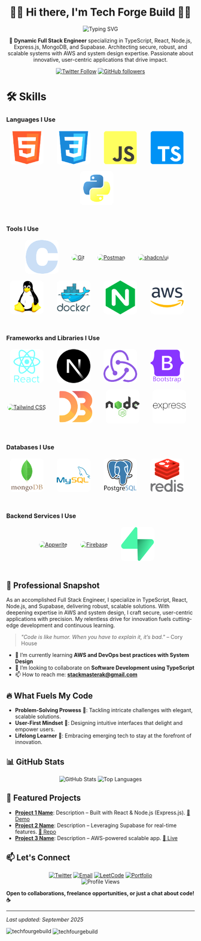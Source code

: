 <div align="center">

# 👨‍💻 Hi there, I'm Tech Forge Build 👨‍💻

<p>
  <img src="https://readme-typing-svg.herokuapp.com?font=Fira+Code&pause=1000&color=0EA5E9&center=true&vCenter=true&width=435&lines=Full+Stack+Engineer;Crafting+Scalable+Solutions;Building+the+Future+with+Code" alt="Typing SVG" />
</p>

🚀 **Dynamic Full Stack Engineer** specializing in TypeScript, React, Node.js, Express.js, MongoDB, and Supabase. Architecting secure, robust, and scalable systems with AWS and system design expertise. Passionate about innovative, user-centric applications that drive impact.

[![Twitter Follow](https://img.shields.io/twitter/follow/techforgebuild?label=Follow&style=social)](https://twitter.com/techforgebuild)
[![GitHub followers](https://img.shields.io/github/followers/TechFourgeBuild?label=followers&style=social)](https://github.com/TechFourgeBuild)

</div>

<h1>🛠️ Skills</h2>

### Languages I Use

<div align="center" style="margin-top: 20px; margin-bottom: 50px; display: flex; flex-wrap: wrap; justify-content: center; align-items: center; gap: 15px;">

<a href="https://developer.mozilla.org/en-US/docs/Web/HTML" target="_blank" rel="noreferrer">
  <img src="https://raw.githubusercontent.com/devicons/devicon/master/icons/html5/html5-original.svg" alt="HTML" width="90" height="90" style="transition: transform 0.2s; filter: brightness(1.2); border-radius: 10px; margin-right: 20px;" onmouseover="this.style.transform='scale(1.1)';" onmouseout="this.style.transform='scale(1)';"/>
</a>

<a href="https://developer.mozilla.org/en-US/docs/Web/CSS" target="_blank" rel="noreferrer">
  <img src="https://raw.githubusercontent.com/devicons/devicon/master/icons/css3/css3-original.svg" alt="CSS" width="90" height="90" style="transition: transform 0.2s; filter: brightness(1.2); border-radius: 10px; margin-right: 20px;" onmouseover="this.style.transform='scale(1.1)';" onmouseout="this.style.transform='scale(1)';"/>
</a>

<a href="https://developer.mozilla.org/en-US/docs/Web/JavaScript" target="_blank" rel="noreferrer">
  <img src="https://raw.githubusercontent.com/devicons/devicon/master/icons/javascript/javascript-original.svg" alt="JavaScript" width="90" height="90" style="transition: transform 0.2s; filter: brightness(1.2); border-radius: 10px; margin-right: 20px;" onmouseover="this.style.transform='scale(1.1)';" onmouseout="this.style.transform='scale(1)';"/>
</a>

<a href="https://www.typescriptlang.org/" target="_blank" rel="noreferrer">
  <img src="https://raw.githubusercontent.com/devicons/devicon/master/icons/typescript/typescript-original.svg" alt="TypeScript" width="90" height="90" style="transition: transform 0.2s; filter: brightness(1.2); border-radius: 10px; margin-right: 20px;" onmouseover="this.style.transform='scale(1.1)';" onmouseout="this.style.transform='scale(1)';"/>
</a>

<a href="https://www.python.org" target="_blank" rel="noreferrer">
  <img src="https://raw.githubusercontent.com/devicons/devicon/master/icons/python/python-original.svg" alt="Python" width="90" height="90" style="transition: transform 0.2s; filter: brightness(1.2); border-radius: 10px; margin-right: 20px;" onmouseover="this.style.transform='scale(1.1)';" onmouseout="this.style.transform='scale(1)';"/>
</a>

</div>

### Tools I Use

<div align="center" style="margin-top: 20px; margin-bottom: 50px; display: flex; flex-wrap: wrap; justify-content: center; align-items: center; gap: 15px;">

<a href="https://www.cprogramming.com/" target="_blank" rel="noreferrer">
  <img src="https://raw.githubusercontent.com/devicons/devicon/master/icons/c/c-original.svg" alt="C" width="90" height="90" style="transition: transform 0.2s; filter: brightness(1.2); border-radius: 10px; margin-right: 20px;" onmouseover="this.style.transform='scale(1.1)';" onmouseout="this.style.transform='scale(1)';"/>
</a>

<a href="https://git-scm.com/" target="_blank" rel="noreferrer">
  <img src="https://www.vectorlogo.zone/logos/git-scm/git-scm-icon.svg" alt="Git" width="90" height="90" style="transition: transform 0.2s; filter: brightness(1.2); border-radius: 10px; margin-right: 20px;" onmouseover="this.style.transform='scale(1.1)';" onmouseout="this.style.transform='scale(1)';"/>
</a>

<a href="https://postman.com" target="_blank" rel="noreferrer">
  <img src="https://www.vectorlogo.zone/logos/getpostman/getpostman-icon.svg" alt="Postman" width="90" height="90" style="transition: transform 0.2s; filter: brightness(1.2); border-radius: 10px; margin-right: 20px;" onmouseover="this.style.transform='scale(1.1)';" onmouseout="this.style.transform='scale(1)';"/>
</a>

<a href="https://ui.shadcn.com/" target="_blank" rel="noreferrer">
  <img src="https://cdn.simpleicons.org/shadcnui?viewbox=0%200%2024%2024" alt="shadcn/ui" width="90" height="90" style="transition: transform 0.2s; filter: brightness(1.2); border-radius: 10px; margin-right: 20px;" onmouseover="this.style.transform='scale(1.1)';" onmouseout="this.style.transform='scale(1)';"/>
</a>

<a href="https://www.linux.org/" target="_blank" rel="noreferrer">
  <img src="https://raw.githubusercontent.com/devicons/devicon/master/icons/linux/linux-original.svg" alt="Linux" width="90" height="90" style="transition: transform 0.2s; filter: brightness(1.2); border-radius: 10px; margin-right: 20px;" onmouseover="this.style.transform='scale(1.1)';" onmouseout="this.style.transform='scale(1)';"/>
</a>

<a href="https://www.docker.com/" target="_blank" rel="noreferrer">
  <img src="https://raw.githubusercontent.com/devicons/devicon/master/icons/docker/docker-original-wordmark.svg" alt="Docker" width="90" height="90" style="transition: transform 0.2s; filter: brightness(1.2); border-radius: 10px; margin-right: 20px;" onmouseover="this.style.transform='scale(1.1)';" onmouseout="this.style.transform='scale(1)';"/>
</a>

<a href="https://www.nginx.com" target="_blank" rel="noreferrer">
  <img src="https://raw.githubusercontent.com/devicons/devicon/master/icons/nginx/nginx-original.svg" alt="Nginx" width="90" height="90" style="transition: transform 0.2s; filter: brightness(1.2); border-radius: 10px; margin-right: 20px;" onmouseover="this.style.transform='scale(1.1)';" onmouseout="this.style.transform='scale(1)';"/>
</a>

<a href="https://aws.amazon.com" target="_blank" rel="noreferrer">
  <img src="https://raw.githubusercontent.com/devicons/devicon/master/icons/amazonwebservices/amazonwebservices-original-wordmark.svg" alt="AWS" width="90" height="90" style="transition: transform 0.2s; filter: brightness(1.2); border-radius: 10px; margin-right: 20px;" onmouseover="this.style.transform='scale(1.1)';" onmouseout="this.style.transform='scale(1)';"/>
</a>

</div>

### Frameworks and Libraries I Use

<div align="center" style="margin-top: 20px; margin-bottom: 50px; display: flex; flex-wrap: wrap; justify-content: center; align-items: center; gap: 15px;">

<a href="https://reactjs.org/" target="_blank" rel="noreferrer">
  <img src="https://raw.githubusercontent.com/devicons/devicon/master/icons/react/react-original-wordmark.svg" alt="React" width="90" height="90" style="transition: transform 0.2s; filter: brightness(1.2); border-radius: 10px; margin-right: 20px;" onmouseover="this.style.transform='scale(1.1)';" onmouseout="this.style.transform='scale(1)';"/>
</a>

<a href="https://nextjs.org/" target="_blank" rel="noreferrer">
  <img src="https://raw.githubusercontent.com/devicons/devicon/master/icons/nextjs/nextjs-original.svg" alt="Next.js" width="90" height="90" style="transition: transform 0.2s; filter: brightness(1.2); border-radius: 10px; margin-right: 20px;" onmouseover="this.style.transform='scale(1.1)';" onmouseout="this.style.transform='scale(1)';"/>
</a>

<a href="https://redux.js.org" target="_blank" rel="noreferrer">
  <img src="https://raw.githubusercontent.com/devicons/devicon/master/icons/redux/redux-original.svg" alt="Redux" width="90" height="90" style="transition: transform 0.2s; filter: brightness(1.2); border-radius: 10px; margin-right: 20px;" onmouseover="this.style.transform='scale(1.1)';" onmouseout="this.style.transform='scale(1)';"/>
</a>

<a href="https://getbootstrap.com" target="_blank" rel="noreferrer">
  <img src="https://raw.githubusercontent.com/devicons/devicon/master/icons/bootstrap/bootstrap-plain-wordmark.svg" alt="Bootstrap" width="90" height="90" style="transition: transform 0.2s; filter: brightness(1.2); border-radius: 10px; margin-right: 20px;" onmouseover="this.style.transform='scale(1.1)';" onmouseout="this.style.transform='scale(1)';"/>
</a>

<a href="https://tailwindcss.com/" target="_blank" rel="noreferrer">
  <img src="https://www.vectorlogo.zone/logos/tailwindcss/tailwindcss-icon.svg" alt="Tailwind CSS" width="90" height="90" style="transition: transform 0.2s; filter: brightness(1.2); border-radius: 10px; margin-right: 20px;" onmouseover="this.style.transform='scale(1.1)';" onmouseout="this.style.transform='scale(1)';"/>
</a>

<a href="https://d3js.org/" target="_blank" rel="noreferrer">
  <img src="https://raw.githubusercontent.com/devicons/devicon/master/icons/d3js/d3js-original.svg" alt="D3.js" width="90" height="90" style="transition: transform 0.2s; filter: brightness(1.2); border-radius: 10px; margin-right: 20px;" onmouseover="this.style.transform='scale(1.1)';" onmouseout="this.style.transform='scale(1)';"/>
</a>

<a href="https://nodejs.org" target="_blank" rel="noreferrer">
  <img src="https://raw.githubusercontent.com/devicons/devicon/master/icons/nodejs/nodejs-original-wordmark.svg" alt="Node.js" width="90" height="90" style="transition: transform 0.2s; filter: brightness(1.2); border-radius: 10px; margin-right: 20px;" onmouseover="this.style.transform='scale(1.1)';" onmouseout="this.style.transform='scale(1)';"/>
</a>

<a href="https://expressjs.com" target="_blank" rel="noreferrer">
  <img src="https://raw.githubusercontent.com/devicons/devicon/master/icons/express/express-original-wordmark.svg" alt="Express" width="90" height="90" style="transition: transform 0.2s; filter: brightness(1.2); border-radius: 10px; margin-right: 20px;" onmouseover="this.style.transform='scale(1.1)';" onmouseout="this.style.transform='scale(1)';"/>
</a>

</div>

### Databases I Use

<div align="center" style="margin-top: 20px; margin-bottom: 50px; display: flex; flex-wrap: wrap; justify-content: center; align-items: center; gap: 15px;">

<a href="https://www.mongodb.com/" target="_blank" rel="noreferrer">
  <img src="https://raw.githubusercontent.com/devicons/devicon/master/icons/mongodb/mongodb-original-wordmark.svg" alt="MongoDB" width="90" height="90" style="transition: transform 0.2s; filter: brightness(1.2); border-radius: 10px; margin-right: 20px;" onmouseover="this.style.transform='scale(1.1)';" onmouseout="this.style.transform='scale(1)';"/>
</a>

<a href="https://www.mysql.com/" target="_blank" rel="noreferrer">
  <img src="https://raw.githubusercontent.com/devicons/devicon/master/icons/mysql/mysql-original-wordmark.svg" alt="MySQL" width="90" height="90" style="transition: transform 0.2s; filter: brightness(1.2); border-radius: 10px; margin-right: 20px;" onmouseover="this.style.transform='scale(1.1)';" onmouseout="this.style.transform='scale(1)';"/>
</a>

<a href="https://www.postgresql.org" target="_blank" rel="noreferrer">
  <img src="https://raw.githubusercontent.com/devicons/devicon/master/icons/postgresql/postgresql-original-wordmark.svg" alt="PostgreSQL" width="90" height="90" style="transition: transform 0.2s; filter: brightness(1.2); border-radius: 10px; margin-right: 20px;" onmouseover="this.style.transform='scale(1.1)';" onmouseout="this.style.transform='scale(1)';"/>
</a>

<a href="https://redis.io" target="_blank" rel="noreferrer">
  <img src="https://raw.githubusercontent.com/devicons/devicon/master/icons/redis/redis-original-wordmark.svg" alt="Redis" width="90" height="90" style="transition: transform 0.2s; filter: brightness(1.2); border-radius: 10px; margin-right: 20px;" onmouseover="this.style.transform='scale(1.1)';" onmouseout="this.style.transform='scale(1)';"/>
</a>

</div>

### Backend Services I Use

<div align="center" style="margin-top: 20px; margin-bottom: 50px; display: flex; flex-wrap: wrap; justify-content: center; align-items: center; gap: 15px;">

<a href="https://appwrite.io" target="_blank" rel="noreferrer">
  <img src="https://www.vectorlogo.zone/logos/appwriteio/appwriteio-icon.svg" alt="Appwrite" width="90" height="90" style="transition: transform 0.2s; filter: brightness(1.2); border-radius: 10px; margin-right: 20px;" onmouseover="this.style.transform='scale(1.1)';" onmouseout="this.style.transform='scale(1)';"/>
</a>

<a href="https://firebase.google.com/" target="_blank" rel="noreferrer">
  <img src="https://www.vectorlogo.zone/logos/firebase/firebase-icon.svg" alt="Firebase" width="90" height="90" style="transition: transform 0.2s; filter: brightness(1.2); border-radius: 10px; margin-right: 20px;" onmouseover="this.style.transform='scale(1.1)';" onmouseout="this.style.transform='scale(1)';"/>
</a>

<a href="https://supabase.com/" target="_blank" rel="noreferrer">
  <img src="https://raw.githubusercontent.com/devicons/devicon/master/icons/supabase/supabase-original.svg" alt="Supabase" width="90" height="90" style="transition: transform 0.2s; filter: brightness(1.2); border-radius: 10px; margin-right: 20px;" onmouseover="this.style.transform='scale(1.1)';" onmouseout="this.style.transform='scale(1)';"/>
</a>

</div>

## 💼 Professional Snapshot

As an accomplished Full Stack Engineer, I specialize in TypeScript, React, Node.js, and Supabase, delivering robust, scalable solutions. With deepening expertise in AWS and system design, I craft secure, user-centric applications with precision. My relentless drive for innovation fuels cutting-edge development and continuous learning.

> *"Code is like humor. When you have to explain it, it’s bad."* – Cory House

- 🌱 I’m currently learning **AWS and DevOps best practices with System Design**
- 👯 I’m looking to collaborate on **Software Development using TypeScript**
- 📫 How to reach me: **stackmasterak@gmail.com**

## 🔥 What Fuels My Code

- **Problem-Solving Prowess** 🧠: Tackling intricate challenges with elegant, scalable solutions.
- **User-First Mindset** 👥: Designing intuitive interfaces that delight and empower users.
- **Lifelong Learner** 📖: Embracing emerging tech to stay at the forefront of innovation.

## 📊 GitHub Stats

<div align="center">
  <img src="https://github-readme-stats.vercel.app/api?username=TechFourgeBuild&show_icons=true&theme=radical&hide_border=true" alt="GitHub Stats" />
  <img src="https://github-readme-stats.vercel.app/api/top-langs?username=TechFourgeBuild&show_icons=true&locale=en&layout=compact&theme=radical&hide_border=true" alt="Top Languages" />
</div>

## 🚀 Featured Projects

- **[Project 1 Name](link)**: Description – Built with React & Node.js (Express.js). [🔗 Demo](link)
- **[Project 2 Name](link)**: Description – Leveraging Supabase for real-time features. [🔗 Repo](link)
- **[Project 3 Name](link)**: Description – AWS-powered scalable app. [🔗 Live](link)

## 📫 Let's Connect

<div align="center">
  <a href="https://twitter.com/techforgebuild"><img src="https://img.shields.io/badge/Twitter-1DA1F2?style=for-the-badge&logo=twitter&logoColor=white" alt="Twitter"></a>
  <a href="mailto:stackmasterak@gmail.com"><img src="https://img.shields.io/badge/Email-D14836?style=for-the-badge&logo=gmail&logoColor=white" alt="Email"></a>
  <a href="https://leetcode.com/techforgebuild"><img src="https://img.shields.io/badge/LeetCode-FFA116?style=for-the-badge&logo=leetcode&logoColor=white" alt="LeetCode"></a>
  <a href="https://portfolio-link.com"><img src="https://img.shields.io/badge/Portfolio-000?style=for-the-badge&logo=Behance&logoColor=white" alt="Portfolio"></a>
</div>

<div align="center">
  <img src="https://komarev.com/ghpvc/?username=TechFourgeBuild&style=flat-square&color=blue" alt="Profile Views" />
</div>

**Open to collaborations, freelance opportunities, or just a chat about code! ☕**

---
*Last updated: September 2025*

<p><img align="left" src="https://github-readme-stats.vercel.app/api/top-langs?username=techfourgebuild&show_icons=true&locale=en&layout=compact" alt="techfourgebuild" /></p>

<p>&nbsp;<img align="center" src="https://github-readme-stats.vercel.app/api?username=techfourgebuild&show_icons=true&locale=en" alt="techfourgebuild" /></p>

